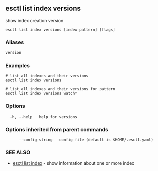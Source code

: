 ## esctl list index versions

show index creation version

```
esctl list index versions [index pattern] [flags]
```

### Aliases

```
version
```

### Examples

```
# list all indexes and their versions
esctl list index versions

# list all indexes and their versions for pattern
esctl list index versions watch*

```

### Options

```
  -h, --help   help for versions
```

### Options inherited from parent commands

```
      --config string   config file (default is $HOME/.esctl.yaml)
```

### SEE ALSO

* [esctl list index](esctl_list_index.md)	 - show information about one or more index

